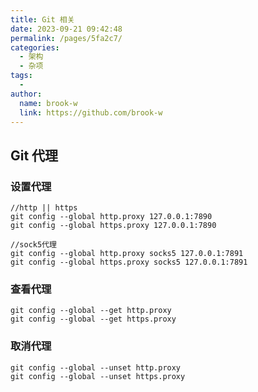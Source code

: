 ```yaml
---
title: Git 相关
date: 2023-09-21 09:42:48
permalink: /pages/5fa2c7/
categories:
  - 架构
  - 杂项
tags:
  - 
author: 
  name: brook-w
  link: https://github.com/brook-w
---
```



## Git 代理

### 设置代理

```
//http || https
git config --global http.proxy 127.0.0.1:7890
git config --global https.proxy 127.0.0.1:7890

//sock5代理
git config --global http.proxy socks5 127.0.0.1:7891
git config --global https.proxy socks5 127.0.0.1:7891
```

### 查看代理

```
git config --global --get http.proxy
git config --global --get https.proxy
```

### 取消代理

```
git config --global --unset http.proxy
git config --global --unset https.proxy
```